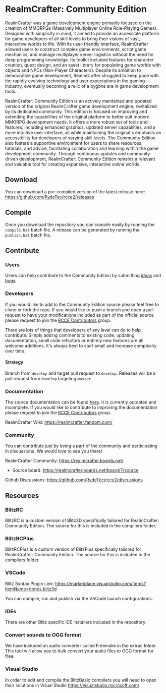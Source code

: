 # RealmCrafter: Community Edition

RealmCrafter was a game development engine primarily focused on the creation of MMORPGs (Massively Multiplayer Online Role-Playing Games). Designed with simplicity in mind, it aimed to provide an accessible platform for game developers of all skill levels to bring their visions of vast, interactive worlds to life. With its user-friendly interface, RealmCrafter allowed users to construct complex game environments, script game mechanics, and manage multiplayer server logistics without the need for deep programming knowledge. Its toolkit included features for character creation, quest design, and an asset library for populating game worlds with objects and NPCs (Non-Player Characters). Despite its ambition to democratize game development, RealmCrafter struggled to keep pace with the rapidly evolving technology and user expectations in the gaming industry, eventually becoming a relic of a bygone era in game development tools.

RealmCrafter: Community Edition is an actively maintained and updated version of the original RealmCrafter game development engine, revitalized by its dedicated community. This edition is focused on improving and extending the capabilities of the original platform to better suit modern MMORPG development needs. It offers a more robust set of tools and features, including enhanced graphics, updated server capabilities, and a more intuitive user interface, all while maintaining the original's emphasis on accessibility for developers of varying skill levels. The Community Edition also fosters a supportive environment for users to share resources, tutorials, and advice, facilitating collaboration and learning within the game development community. Through continuous updates and community-driven development, RealmCrafter: Community Edition remains a relevant and valuable tool for creating expansive, interactive online worlds.

## Download
You can download a pre-compiled version of the latest release here: https://github.com/RydeTec/rcce2/releases

## Compile
Once you download the repository you can compile easily by running the `compile.bat` batch file. A release can be generated by running the `publish.bat` batch file.

## Contribute

### Users

Users can help contribute to the Community Edition by submitting [ideas](https://github.com/RydeTec/rcce2/discussions/categories/ideas) 
and [bugs](https://github.com/RydeTec/rcce2/issues).

### Developers

If you would like to add to the Community Edition source please feel free to clone or fork the repo. If you would like to push a branch and open a 
pull request to have your modifications included as part of the official source please request to join the [RCCE Contributors](https://github.com/orgs/RydeTec/teams/rcce-contributors) group.

There are lots of things that developers of any level can do to help contribute. Simply adding comments to existing code, updating documentation, small code refactors or entirely new features are all welcome additions. It's always best to start small and increase complexity over time.

#### Strategy

Branch from `develop` and target pull request to `develop`. Releases will be a pull request from `develop` targeting `master`.

### Documentation

The source documentation can be found [here](docs/index.md). It is currently outdated and incomplete. If you would like to contribute to improving the documentation please request to join the [RCCE Contributors](https://github.com/orgs/RydeTec/teams/rcce-contributors) group.

RealmCrafter Wiki: https://realmcrafter.fandom.com/

### Community

You can contribute just by being a part of the community and participating in discussions. We would love to see you there!

RealmCrafter Community: https://realmcrafter.boards.net/
- Source board: https://realmcrafter.boards.net/board/7/source

Github Discussions: https://github.com/RydeTec/rcce2/discussions

## Resources

### BlitzRC
BlitzRC is a custom version of Blitz3D specifically tailored for RealmCrafter: Community Edition. The source for this is included in the compilers folder.

### BlitzRCPlus
BlitzRCPlus is a custom version of BlitzPlus specifically tailored for RealmCrafter: Community Edition. The source for this is included in the compilers folder.

### VSCode
Blitz Syntax Plugin Link: https://marketplace.visualstudio.com/items?itemName=dones.blitz3d

You can compile, run and publish via the VSCode launch configurations.

### IDEs
There are other Blitz specific IDE installers included in the repository.

### Convert sounds to OGG format
We have included an audio converter called Freemake in the extras folder. This tool will allow you to bulk convert your audio files to OGG format for free.

### Visual Studio
In order to edit and compile the BlitzBasic compilers you will need to open their solutions in Visual Studio https://visualstudio.microsoft.com/